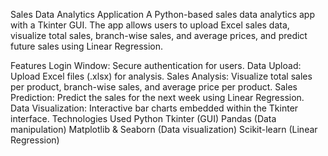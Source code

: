 Sales Data Analytics Application
A Python-based sales data analytics app with a Tkinter GUI. The app allows users to upload Excel sales data, visualize total sales, branch-wise sales, and average prices, and predict future sales using Linear Regression.

Features
Login Window: Secure authentication for users.
Data Upload: Upload Excel files (.xlsx) for analysis.
Sales Analysis: Visualize total sales per product, branch-wise sales, and average price per product.
Sales Prediction: Predict the sales for the next week using Linear Regression.
Data Visualization: Interactive bar charts embedded within the Tkinter interface.
Technologies Used
Python
Tkinter (GUI)
Pandas (Data manipulation)
Matplotlib & Seaborn (Data visualization)
Scikit-learn (Linear Regression)
